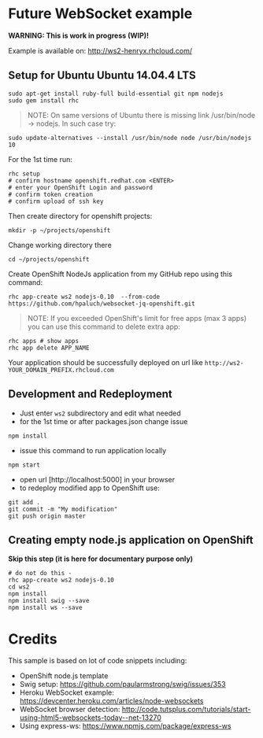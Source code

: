 Future WebSocket example
========================

**WARNING: This is work in progress (WIP)!**

Example is available on: http://ws2-henryx.rhcloud.com/


Setup for Ubuntu Ubuntu 14.04.4 LTS
-----------------------------------

```shell
sudo apt-get install ruby-full build-essential git npm nodejs
sudo gem install rhc
```
> NOTE: On same versions of Ubuntu there is missing link
> /usr/bin/node -> nodejs.
> In such case try:

```shell
sudo update-alternatives --install /usr/bin/node node /usr/bin/nodejs 10
```
For the 1st time run:
```shell
rhc setup
# confirm hostname openshift.redhat.com <ENTER>
# enter your OpenShift Login and password
# confirm token creation
# confirm upload of ssh key
```

Then create directory for openshift projects:

```shell
mkdir -p ~/projects/openshift
```
Change working directory there

```shell
cd ~/projects/openshift
```

Create OpenShift NodeJs application from my GitHub repo using this command:
```shell
rhc app-create ws2 nodejs-0.10  --from-code https://github.com/hpaluch/websocket-jq-openshift.git
```

> NOTE: If you exceeded OpenShift's limit for
> free apps (max 3 apps) you can use this command
> to delete extra app:

```shell
rhc apps # show apps
rhc app delete APP_NAME
```

Your application should be successfully deployed on url like
`http://ws2-YOUR_DOMAIN_PREFIX.rhcloud.com`

Development and Redeployment
---------------------------
* Just enter `ws2` subdirectory and edit what needed
* for the 1st time or after packages.json change issue
```shell
npm install
```
* issue this command to run application locally
```shell
npm start
```
* open url [http://localhost:5000] in your browser
* to redeploy modified app to OpenShift use:
```shell
git add .
git commit -m "My modification"
git push origin master
```

Creating empty node.js application on OpenShift
-----------------------------------------------
__Skip this step (it is here for documentary purpose only)__

```shell
# do not do this - 
rhc app-create ws2 nodejs-0.10
cd ws2
npm install
npm install swig --save
npm install ws --save
```

Credits
=======
This sample is based on lot of code snippets including:

* OpenShift node.js template
* Swig setup: https://github.com/paularmstrong/swig/issues/353
* Heroku WebSocket example: https://devcenter.heroku.com/articles/node-websockets
* WebSocket browser detection: http://code.tutsplus.com/tutorials/start-using-html5-websockets-today--net-13270
* Using express-ws: https://www.npmjs.com/package/express-ws


